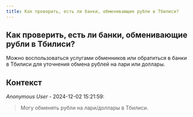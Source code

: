 ```yaml
---
title: Как проверить, есть ли банки, обменивающие рубли в Тбилиси?
---
```


## Как проверить, есть ли банки, обменивающие рубли в Тбилиси?

Можно воспользоваться услугами обменников или обратиться в банки в Тбилиси для уточнения обмена рублей на лари или доллары.

## Контекст

_Anonymous User_ - 2024-12-02 15:21:59:

> Могу обменять рубли на лари/доллары в Тбилиси.
